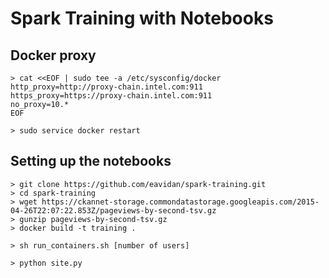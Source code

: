 # Spark Training with Notebooks

## Docker proxy
```
> cat <<EOF | sudo tee -a /etc/sysconfig/docker
http_proxy=http://proxy-chain.intel.com:911
https_proxy=https://proxy-chain.intel.com:911
no_proxy=10.*
EOF

> sudo service docker restart
```

## Setting up the notebooks
```
> git clone https://github.com/eavidan/spark-training.git
> cd spark-training
> wget https://ckannet-storage.commondatastorage.googleapis.com/2015-04-26T22:07:22.853Z/pageviews-by-second-tsv.gz
> gunzip pageviews-by-second-tsv.gz
> docker build -t training .
```

```
> sh run_containers.sh [number of users]
```

```
> python site.py
```